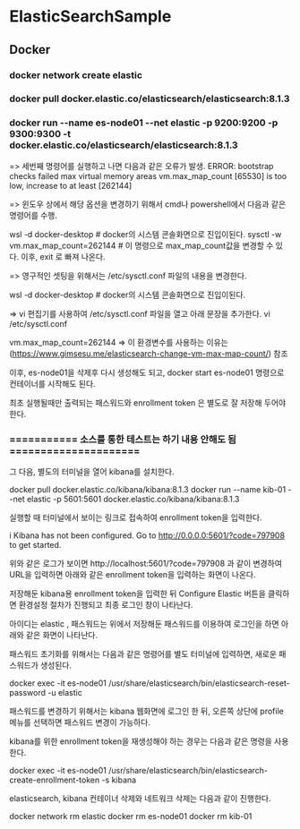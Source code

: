 # ElasticSearchSample

## Docker

### docker network create elastic

### docker pull docker.elastic.co/elasticsearch/elasticsearch:8.1.3

### docker run --name es-node01 --net elastic -p 9200:9200 -p 9300:9300 -t docker.elastic.co/elasticsearch/elasticsearch:8.1.3
 
 => 세번째 명령어를 실행하고 나면  다음과 같은 오류가 발생.
 ERROR: bootstrap checks failed
 max virtual memory areas vm.max_map_count [65530]  is too low, increase to at least [262144]
 
 => 윈도우 상에서 해당 옵션을 변경하기 위해서 cmd나 powershell에서 다음과 같은 명령어를 수행.

 wsl -d docker-desktop  # docker의 시스템 콘솔화면으로 진입이된다.
 sysctl -w vm.max_map_count=262144   # 이 명령으로 max_map_count값을 변경할 수 있다.
 이후, exit 로 빠져 나온다.

 => 영구적인 셋팅을 위해서는  /etc/sysctl.conf 파일의 내용을 변경한다.

 wsl -d docker-desktop  # docker의 시스템 콘솔화면으로 진입이된다.

 => vi 편집기를 사용하여 /etc/sysctl.conf 파일을 열고 아래 문장을 추가한다.
 vi /etc/sysctl.conf

 vm.max_map_count=262144
 => 이 환경변수를 사용하는 이유는 (https://www.gimsesu.me/elasticsearch-change-vm-max-map-count/) 참조

 이후, es-node01을 삭제후 다시 생성해도 되고, docker start es-node01 명령으로 컨테이너를 시작해도 된다.

 최초 실행될때만 출력되는 패스워드와 enrollment token 은 별도로 잘 저장해 두어야 한다.

 
### =========== 소스를 통한 테스트는 하기 내용 안해도 됨 =====================

그 다음, 별도의 터미널을 열어 kibana를 설치한다.

docker pull docker.elastic.co/kibana/kibana:8.1.3
docker run --name kib-01 --net elastic -p 5601:5601 docker.elastic.co/kibana/kibana:8.1.3

실행할 때 터미널에서 보이는 링크로 접속하여 enrollment token을 입력한다. 

i Kibana has not been configured.
Go to http://0.0.0.0:5601/?code=797908 to get started.

위와 같은 로그가 보이면 http://localhost:5601/?code=797908 과 같이 변경하여 URL을 입력하면 아래와 같은 enrollment token을 입력하는 화면이 나온다.

저장해둔 kibana용 enrollment token을 입력한 뒤 Configure Elastic 버튼을 클릭하면 환경설정 절차가 진행되고 최종 로그인 창이 나타난다.

아이디는 elastic , 패스워드는 위에서 저장해둔 패스워드를 이용하여 로그인을 하면 아래와 같은 화면이 나타난다.

패스워드 초기화를 위해서는 다음과 같은 명령어를 별도 터미널에 입력하면, 새로운 패스워드가 생성된다.

docker exec -it es-node01 /usr/share/elasticsearch/bin/elasticsearch-reset-password -u elastic
 

패스워드를 변경하기 위해서는 kibana 웹화면에 로그인 한 뒤, 오른쪽 상단에 profile 메뉴를 선택하면 패스워드 변경이 가능하다.

 

kibana를 위한 enrollment token을 재생성해야 하는 경우는 다음과 같은 명령을 사용한다.

docker exec -it es-node01 /usr/share/elasticsearch/bin/elasticsearch-create-enrollment-token -s kibana
 

elasticsearch, kibana 컨테이너 삭제와 네트워크 삭제는 다음과 같이 진행한다.

docker network rm elastic
docker rm es-node01
docker rm kib-01
